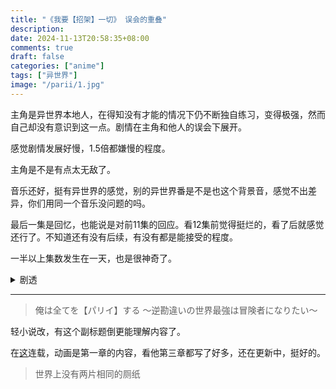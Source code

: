 ```yaml
---
title: "《我要【招架】一切》 误会的重叠"
description: 
date: 2024-11-13T20:58:35+08:00
comments: true
draft: false
categories: ["anime"]
tags: ["异世界"]
image: "/parii/1.jpg"
---
```

主角是异世界本地人，在得知没有才能的情况下仍不断独自练习，变得极强，然而自己却没有意识到这一点。剧情在主角和他人的误会下展开。

感觉剧情发展好慢，1.5倍都嫌慢的程度。

主角是不是有点太无敌了。

音乐还好，挺有异世界的感觉，别的异世界番是不是也这个背景音，感觉不出差异，你们用同一个音乐没问题的吗。

最后一集是回忆，也能说是对前11集的回应。看12集前觉得挺烂的，看了后就感觉还行了。不知道还有没有后续，有没有都是能接受的程度。

一半以上集数发生在一天，也是很神奇了。

<details>
  <summary>剧透</summary>
  剧透了吗
</details>

---

> 俺は全てを【パリイ】する 〜逆勘違いの世界最強は冒険者になりたい〜

轻小说改，有这个副标题倒更能理解内容了。

在[这](https://ncode.syosetu.com/n6537fu/)连载，动画是第一章的内容，看他第三章都写了好多，还在更新中，挺好的。

> 世界上没有两片相同的厕纸
